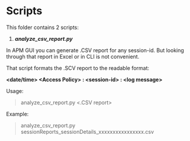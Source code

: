 # Scripts

This folder contains 2 scripts:
1. ***analyze_csv_report.py***

In APM GUI you can generate .CSV report for any session-id. But looking through that report in Excel or in CLI is not convenient.

That script formats the .SCV report to the readable format:
 
**\<date/time\> \<Access Policy\> : \<session-id\> : \<log message\>**

Usage:
> analyze_csv_report.py  <.CSV report>

Example:
> analyze_csv_report.py  sessionReports_sessionDetails_xxxxxxxxxxxxxxxx.csv

